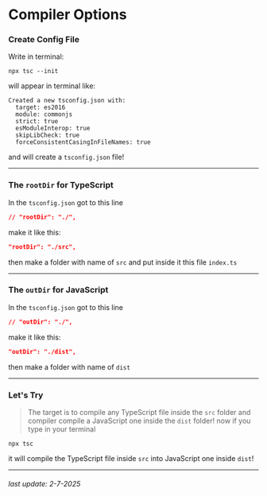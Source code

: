 # Compiler Options
### Create Config File
Write in terminal:
```
npx tsc --init
```
will appear in terminal like:
```
Created a new tsconfig.json with:                                                         
  target: es2016
  module: commonjs
  strict: true
  esModuleInterop: true
  skipLibCheck: true
  forceConsistentCasingInFileNames: true
```
and will create a `tsconfig.json` file!
***
### The `rootDir` for TypeScript
In the `tsconfig.json` got to this line
```json
// "rootDir": "./",
```
make it like this:
```json
"rootDir": "./src", 
```
then make a folder with name of `src` and put inside it this file `index.ts`
***
### The `outDir` for JavaScript
In the `tsconfig.json` got to this line
```json
// "outDir": "./",
```
make it like this:
```json
"outDir": "./dist",
```
then make a folder with name of `dist`
***
### Let's Try
> The target is to compile any TypeScript file inside the `src` folder and compiler compile a JavaScript one inside the `dist` folder!
now if you type in your terminal
```
npx tsc
```
it will compile the TypeScript file inside `src` into JavaScript one inside `dist`!
***
###### last update: 2-7-2025